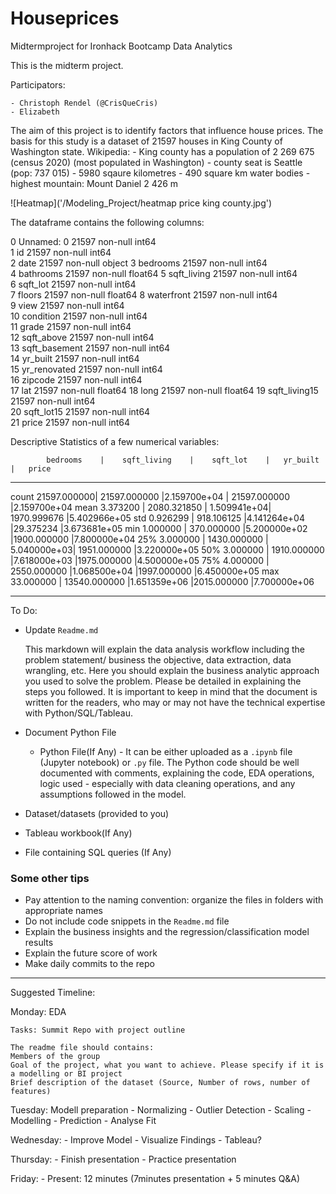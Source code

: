 # Houseprices
Midtermproject for Ironhack Bootcamp Data Analytics

This is the midterm project.

Participators:

    - Christoph Rendel (@CrisQueCris)
    - Elizabeth

The aim of this project is to identify factors that influence house prices. 
The basis for this study is a dataset of 21597 houses in King County of Washington state. 
    Wikipedia: 
        - King county has a population of 2 269 675 (census 2020) (most populated in Washington)
        - county seat is Seattle (pop: 737 015)
        - 5980 sqaure kilometres
        - 490 square km water bodies
        - highest mountain: Mount Daniel 2 426 m
        
 
![Heatmap]('/Modeling_Project/heatmap price king county.jpg') 



The dataframe contains the following columns:

0   Unnamed: 0     21597 non-null  int64  
 1   id             21597 non-null  int64  
 2   date           21597 non-null  object 
 3   bedrooms       21597 non-null  int64  
 4   bathrooms      21597 non-null  float64
 5   sqft_living    21597 non-null  int64  
 6   sqft_lot       21597 non-null  int64  
 7   floors         21597 non-null  float64
 8   waterfront     21597 non-null  int64  
 9   view           21597 non-null  int64  
 10  condition      21597 non-null  int64  
 11  grade          21597 non-null  int64  
 12  sqft_above     21597 non-null  int64  
 13  sqft_basement  21597 non-null  int64  
 14  yr_built       21597 non-null  int64  
 15  yr_renovated   21597 non-null  int64  
 16  zipcode        21597 non-null  int64  
 17  lat            21597 non-null  float64
 18  long           21597 non-null  float64
 19  sqft_living15  21597 non-null  int64  
 20  sqft_lot15     21597 non-null  int64  
 21  price          21597 non-null  int64

Descriptive Statistics of a few numerical variables:


            bedrooms	|    sqft_living	|    sqft_lot	 |   yr_built	    |   price
----------------------------------------------------------------------------------------
count	    21597.000000|	21597.000000	|2.159700e+04	 |   21597.000000	|2.159700e+04
mean	    3.373200	|    2080.321850	|    1.509941e+04|	1970.999676	    |5.402966e+05
std	        0.926299	|    918.106125	    |4.141264e+04	 |29.375234	        |3.673681e+05
min	        1.000000	|    370.000000	    |5.200000e+02	 |1900.000000	    |7.800000e+04
25%	        3.000000	|    1430.000000	|    5.040000e+03|	1951.000000	    |3.220000e+05
50%	        3.000000	|   1910.000000	    |7.618000e+03	 |1975.000000	    |4.500000e+05
75%	        4.000000	|   2550.000000	    |1.068500e+04	 |1997.000000	    |6.450000e+05
max	        33.000000	|  13540.000000	    |1.651359e+06	 |2015.000000	    |7.700000e+06



----------------------------------------------------------------------------------------------
To Do: 

- Update `Readme.md` 

    This markdown will explain the data analysis workflow including the problem statement/ business the objective, data extraction, data wrangling, etc. Here you should explain the business analytic approach you used to solve the problem. Please be detailed in explaining the steps you followed. It is important to keep in mind that the document is written for the readers, who may or may not have the technical expertise with Python/SQL/Tableau.


- Document Python File 

    - Python File(If Any) - It can be either uploaded as a `.ipynb` file (Jupyter notebook) or `.py` file. The Python code should be well documented with comments, explaining the code, EDA operations, logic used - especially with data cleaning operations, and any assumptions followed in the model.
- Dataset/datasets (provided to you)
- Tableau workbook(If Any)
- File containing SQL queries (If Any)


### Some other tips

- Pay attention to the naming convention: organize the files in folders with appropriate names
- Do not include code snippets in the `Readme.md` file
- Explain the business insights and the regression/classification model results
- Explain the future score of work
- Make daily commits to the repo

------------------------------------------------------

Suggested Timeline:

Monday: EDA 

    Tasks: Summit Repo with project outline 

    The readme file should contains:
    Members of the group
    Goal of the project, what you want to achieve. Please specify if it is a modelling or BI project
    Brief description of the dataset (Source, Number of rows, number of features)


Tuesday: Modell preparation
    - Normalizing
    - Outlier Detection
    - Scaling
    - Modelling
    - Prediction
    - Analyse Fit


Wednesday:
    - Improve Model
    - Visualize Findings
    - Tableau?

Thursday: 
    - Finish presentation
    - Practice presentation

Friday: 
    - Present:
        12 minutes (7minutes presentation + 5 minutes Q&A)